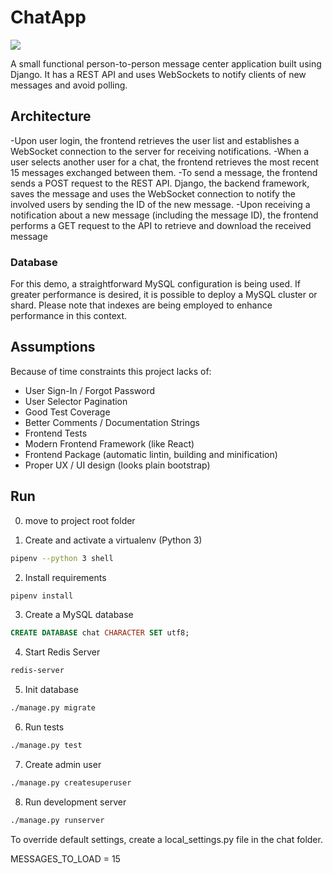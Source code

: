 # ChatApp  #

![](http://g.recordit.co/JYruQDLd0h.gif)

A small functional person-to-person message center application built using Django.
It has a REST API and uses WebSockets to notify clients of new messages and 
avoid polling.

## Architecture ##
-Upon user login, the frontend retrieves the user list and establishes a WebSocket connection to the server for receiving notifications.
-When a user selects another user for a chat, the frontend retrieves the most recent 15 messages exchanged between them.
-To send a message, the frontend sends a POST request to the REST API. Django, the backend framework, saves the message and uses the WebSocket connection to notify 
 the involved users by sending the ID of the new message.
-Upon receiving a notification about a new message (including the message ID), the frontend performs a GET request to the API to retrieve and download the received 
 message
 
### Database ###
For this demo, a straightforward MySQL configuration is being used. If greater performance is desired, it is possible to deploy a MySQL cluster or shard.
Please note that indexes are being employed to enhance performance in this context.

## Assumptions ##
Because of time constraints this project lacks of:

- User Sign-In / Forgot Password
- User Selector Pagination
- Good Test Coverage
- Better Comments / Documentation Strings
- Frontend Tests
- Modern Frontend Framework (like React)
- Frontend Package (automatic lintin, building and minification)
- Proper UX / UI design (looks plain bootstrap)

## Run ##

0. move to project root folder


1. Create and activate a virtualenv (Python 3)
```bash
pipenv --python 3 shell
```
2. Install requirements
```bash
pipenv install
```
3. Create a MySQL database
```sql
CREATE DATABASE chat CHARACTER SET utf8;
```
4. Start Redis Server
```bash
redis-server
```

5. Init database
```bash
./manage.py migrate
```
6. Run tests
```bash
./manage.py test
```

7. Create admin user
```bash
./manage.py createsuperuser
```

8. Run development server
```bash
./manage.py runserver
```

To override default settings, create a local_settings.py file in the chat folder.


MESSAGES_TO_LOAD = 15
```
